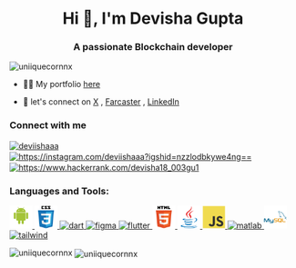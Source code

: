 <h1 align="center">Hi 👋, I'm Devisha Gupta</h1>
<h3 align="center">A passionate Blockchain developer</h3>



<p align="left"> <img src="https://komarev.com/ghpvc/?username=uniiquecornnx&label=Profile%20views&color=0e75b6&style=flat" alt="uniiquecornnx" /> </p>

- 👨‍💻 My portfolio [here](https://portfolio-phi-nine-lca36ejeg5.vercel.app/)

- 📝 let's connect on [X](https://twitter.com/_devisha) , [Farcaster](https://farcaster.xyz/devisha) , [LinkedIn](https://www.linkedin.com/in/devisha-gupta-10a304232/)



<h3 align="left">Connect with me</h3>
<p align="left">
<a href="https://twitter.com/deviishaaa" target="blank"><img align="center" src="https://raw.githubusercontent.com/rahuldkjain/github-profile-readme-generator/master/src/images/icons/Social/twitter.svg" alt="deviishaaa" height="30" width="40" /></a>
<a href="https://instagram.com/https://instagram.com/deviishaaa?igshid=nzzlodbkywe4ng==" target="blank"><img align="center" src="https://raw.githubusercontent.com/rahuldkjain/github-profile-readme-generator/master/src/images/icons/Social/instagram.svg" alt="https://instagram.com/deviishaaa?igshid=nzzlodbkywe4ng==" height="30" width="40" /></a>
<a href="https://www.hackerrank.com/https://www.hackerrank.com/devisha18_003gu1" target="blank"><img align="center" src="https://raw.githubusercontent.com/rahuldkjain/github-profile-readme-generator/master/src/images/icons/Social/hackerrank.svg" alt="https://www.hackerrank.com/devisha18_003gu1" height="30" width="40" /></a>
</p>

<h3 align="left">Languages and Tools:</h3>
<p align="left"> <a href="https://developer.android.com" target="_blank" rel="noreferrer"> <img src="https://raw.githubusercontent.com/devicons/devicon/master/icons/android/android-original-wordmark.svg" alt="android" width="40" height="40"/> </a> <a href="https://www.w3schools.com/css/" target="_blank" rel="noreferrer"> <img src="https://raw.githubusercontent.com/devicons/devicon/master/icons/css3/css3-original-wordmark.svg" alt="css3" width="40" height="40"/> </a> <a href="https://dart.dev" target="_blank" rel="noreferrer"> <img src="https://www.vectorlogo.zone/logos/dartlang/dartlang-icon.svg" alt="dart" width="40" height="40"/> </a> <a href="https://www.figma.com/" target="_blank" rel="noreferrer"> <img src="https://www.vectorlogo.zone/logos/figma/figma-icon.svg" alt="figma" width="40" height="40"/> </a> <a href="https://flutter.dev" target="_blank" rel="noreferrer"> <img src="https://www.vectorlogo.zone/logos/flutterio/flutterio-icon.svg" alt="flutter" width="40" height="40"/> </a> <a href="https://www.w3.org/html/" target="_blank" rel="noreferrer"> <img src="https://raw.githubusercontent.com/devicons/devicon/master/icons/html5/html5-original-wordmark.svg" alt="html5" width="40" height="40"/> </a> <a href="https://www.java.com" target="_blank" rel="noreferrer"> <img src="https://raw.githubusercontent.com/devicons/devicon/master/icons/java/java-original.svg" alt="java" width="40" height="40"/> </a> <a href="https://developer.mozilla.org/en-US/docs/Web/JavaScript" target="_blank" rel="noreferrer"> <img src="https://raw.githubusercontent.com/devicons/devicon/master/icons/javascript/javascript-original.svg" alt="javascript" width="40" height="40"/> </a> <a href="https://www.mathworks.com/" target="_blank" rel="noreferrer"> <img src="https://upload.wikimedia.org/wikipedia/commons/2/21/Matlab_Logo.png" alt="matlab" width="40" height="40"/> </a> <a href="https://www.mysql.com/" target="_blank" rel="noreferrer"> <img src="https://raw.githubusercontent.com/devicons/devicon/master/icons/mysql/mysql-original-wordmark.svg" alt="mysql" width="40" height="40"/> </a> <a href="https://tailwindcss.com/" target="_blank" rel="noreferrer"> <img src="https://www.vectorlogo.zone/logos/tailwindcss/tailwindcss-icon.svg" alt="tailwind" width="40" height="40"/> </a> </p>

<p><img align="left" src="https://github-readme-stats.vercel.app/api/top-langs?username=uniiquecornnx&show_icons=true&locale=en&layout=compact" alt="uniiquecornnx" /></p>

<p>&nbsp;<img align="center" src="https://github-readme-stats.vercel.app/api?username=uniiquecornnx&show_icons=true&locale=en" alt="uniiquecornnx" /></p>

